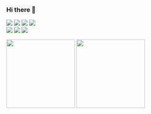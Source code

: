 ### Hi there 👋

<!--
**O-Z-Z-Y/O-Z-Z-Y** is a ✨ _special_ ✨ repository because its `README.md` (this file) appears on your GitHub profile.

Here are some ideas to get you started:

- 🔭 I’m currently working on ...
- 🌱 I’m currently learning ...
- 👯 I’m looking to collaborate on ...
- 🤔 I’m looking for help with ...
- 💬 Ask me about ...
- 📫 How to reach me: ...
- 😄 Pronouns: ...
- ⚡ Fun fact: ...
-->

![](https://img.shields.io/badge/HTML5-E34F26?style=flat-square&amp;logo=HTML5&amp;logoColor=white)
![](https://img.shields.io/badge/CSS3-1572B6?style=flat-square&amp;logo=CSS3&amp;logoColor=white)
![](https://img.shields.io/badge/Javascript-F7DF1E?style=flat-square&amp;logo=JavaScript&amp;logoColor=black)
![](https://img.shields.io/badge/Typescript-3178C6?style=flat-square&amp;logo=TypeScript&amp;logoColor=white)
<br>
![](https://img.shields.io/badge/React-61DAFB?style=flat-square&amp;logo=React&amp;logoColor=white)
![](https://img.shields.io/badge/Redux-764ABC?style=flat-square&amp;logo=Redux&amp;logoColor=white)
![](https://img.shields.io/badge/Next.js-black?style=flat-square&amp;logo=Next.js&amp;logoColor=white)

<p>
  <img height="180em" src="https://github-readme-stats.vercel.app/api?username=O-Z-Z-Y&show_icons=true&theme=radical">
  <img height="180em" src="https://github-readme-stats.vercel.app/api/top-langs/?username=O-Z-Z-Y&layout=compact&show_icons=true&theme=radical">
</p>
